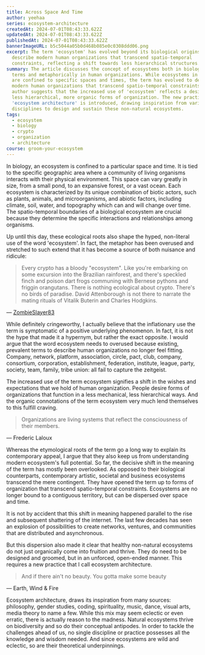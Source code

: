 ```yaml
---
title: Across Space And Time
author: yeehaa
series: ecosystem-architecture
createdAt: 2024-07-01T08:43:33.622Z
updatedAt: 2024-07-01T08:43:33.622Z
publishedAt: 2024-07-01T08:43:33.622Z
bannerImageURL: b5c5044a05b0d468b085e0c0308ddd06.png
excerpt: The term 'ecosystem' has evolved beyond its biological origins to
  describe modern human organizations that transcend spatio-temporal
  constraints, reflecting a shift towards less hierarchical structures.
summary: The article discusses the concept of ecosystems both in biological
  terms and metaphorically in human organizations. While ecosystems in nature
  are confined to specific spaces and times, the term has evolved to describe
  modern human organizations that transcend spatio-temporal constraints. The
  author suggests that the increased use of 'ecosystem' reflects a desire for
  less hierarchical, more organic forms of organization. The new practice of
  'ecosystem architecture' is introduced, drawing inspiration from various
  disciplines to design and sustain these non-natural ecosystems.
tags:
  - ecosystem
  - biology
  - crypto
  - organization
  - architecture
course: groom-your-ecosystem
---
```

In biology, an ecosystem is confined to a particular space and time. It is tied to the specific geographic area where a community of living organisms interacts with their physical environment. This space can vary greatly in size, from a small pond, to an expansive forest, or a vast ocean. Each ecosystem is characterized by its unique combination of biotic actors, such as plants, animals, and microorganisms, and abiotic factors, including climate, soil, water, and topography which can and will change over time. The spatio-temporal boundaries of a biological ecosystem are crucial because they determine the specific interactions and relationships among organisms.

Up until this day, these ecological roots also shape the hyped, non-literal use of the word 'ecosystem'. In fact, the metaphor has been overused and stretched to such extend that it has become a source of both nuisance and ridicule:

> Every crypto has a bloody "ecosystem". Like you're embarking on some excursion into the Brazilian rainforest, and there's speckled finch and poison dart frogs communing with Bernese pythons and friggin orangutans. There is nothing ecological about crypto. There's no birds of paradise. David Attenborough is not there to narrate the mating rituals of Vitalik Buterin and Charles Hodgkins. 

— [ZombieSlayer83](https://www.reddit.com/r/CryptoCurrency/comments/pmng04/ecosystem_is_the_most_cringe_word_in_all_of_crypto/)

While definitely cringeworthy, I actually believe that the inflationary use the term is symptomatic of a positive underlying phenomenon. In fact, it is not the hype that made it a hypernym, but rather the exact opposite. I would argue that the word ecosystem needs to overused because existing, prevalent terms to describe human organizations no longer feel fitting. Company, network, platform, association, circle, pact, club, company, consortium, corporation, establishment, federation, institute, league, party, society, team, family, tribe union: all fail to capture the zeitgeist.

The increased use of the term ecosystem signifies a shift in the wishes and expectations that we hold of human organization. People desire forms of organizations that function in a less mechanical, less hierarchical ways. And the organic connotations of the term ecosystem very much lend themselves to this fulfill craving.

> Organizations are living systems that reflect the consciousness of their members.

— Frederic Laloux

Whereas the etymological roots of the term go a long way to explain its contemporary appeal, I argue that they also keep us from understanding modern ecosystem's full potential. So far, the decisive shift in the meaning of the term has mostly been overlooked. As opposed to their biological counterparts, contemporary artistic, societal and business ecosystems transcend the mere contingent. They have opened the term up to forms of organization that transcend spatio-temporal constraints. Ecosystems are no longer bound to a contiguous territory, but can be dispersed over space and time.

It is not by accident that this shift in meaning happened parallel to the rise and subsequent shattering of the internet. The last few decades has seen an explosion of possibilities to create networks, ventures, and communities that are distributed and asynchronous. 

But this dispersion also made it clear that healthy non-natural ecosystems do not just organically come into fruition and thrive. They do need to be designed and groomed, but in an unforced, open-ended manner. This requires a new practice that I call ecosystem architecture.

> And if there ain't no beauty.
> You gotta make some beauty

— Earth, Wind & Fire

Ecosystem architecture, draws its inspiration from many sources: philosophy, gender studies, coding, spirituality, music, dance, visual arts, media theory to name a few. While this mix may seem eclectic or even erratic, there is actually reason to the madness. Natural ecosystems thrive on biodiversity and so do their conceptual antipodes. In order to tackle the challenges ahead of us, no single discipline or practice possesses all the knowledge and wisdom needed. And since ecosystems are wild and eclectic, so are their theoretical underpinnings. 

